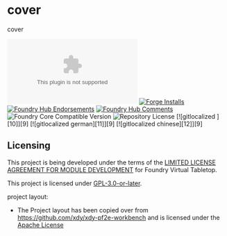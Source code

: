 # cover

cover

![Latest Release Download Count][1]
[![Forge Installs][2]][3]
[![Foundry Hub Endorsements][4]][5]
[![Foundry Hub Comments][6]][5]
![Foundry Core Compatible Version][7]
![Repository License][8]
[![gitlocalized ][10]][9]
[![gitlocalized german][11]][9]
[![gitlocalized chinese][12]][9]

## Licensing

This project is being developed under the terms of the
[LIMITED LICENSE AGREEMENT FOR MODULE DEVELOPMENT] for Foundry Virtual Tabletop.

This project is licensed under [GPL-3.0-or-later](COPYING.md).

project layout:

- The Project layout has been copied over from https://github.com/xdy/xdy-pf2e-workbench and is licensed under the [Apache License](https://www.apache.org/licenses/LICENSE-2.0)

[League Basic JS Module Template]: https://github.com/League-of-Foundry-Developers/FoundryVTT-Module-Template
[LIMITED LICENSE AGREEMENT FOR MODULE DEVELOPMENT]: https://foundryvtt.com/article/license/
[Choose an open source license]: https://choosealicense.com/

[1]: https://img.shields.io/github/downloads/OmegaRogue/cover/latest/module.zip
[2]: https://img.shields.io/badge/dynamic/json?label=Forge%20Installs&query=package.installs&suffix=%25&url=https%3A%2F%2Fforge-vtt.com%2Fapi%2Fbazaar%2Fpackage%2Fcover&colorB=4aa94a
[3]: https://forge-vtt.com/bazaar#package=cover
[4]: https://img.shields.io/endpoint?logoColor=white&url=https%3A%2F%2Fwww.foundryvtt-hub.com%2Fwp-json%2Fhubapi%2Fv1%2Fpackage%2Fcover%2Fshield%2Fendorsements
[5]: https://www.foundryvtt-hub.com/package/cover/
[6]: https://img.shields.io/endpoint?logoColor=white&url=https%3A%2F%2Fwww.foundryvtt-hub.com%2Fwp-json%2Fhubapi%2Fv1%2Fpackage%2Fcover%2Fshield%2Fcomments
[7]: https://img.shields.io/badge/dynamic/json.svg?url=https%3A%2F%2Fraw.githubusercontent.com%2FOmegaRogue%2Fcover%2Fmain%2Fstatic%2Fmodule.json&label=Foundry%20Version&query=$.compatibility.minimum&colorB=orange
[8]: https://img.shields.io/github/license/OmegaRogue/cover
